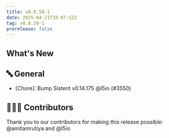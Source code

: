```yaml
---
title: v0.8.59-1
date: 2025-04-21T18:07:52Z
tag: v0.8.59-1
prerelease: false
---
```


## What's New
## 🔤 General
- [Chore]: Bump Sistent v0.14.175 @l5io (#3550)

## 👨🏽‍💻 Contributors

Thank you to our contributors for making this release possible:
@amitamrutiya and @l5io
